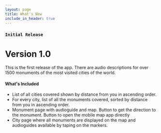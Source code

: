 ```yaml
---
layout: page
title: What's New
include_in_header: true
---
```


### `Initial Release`
# **Version 1.0**
This is the first release of the app. There are audio descriptions for over 1500 monuments of the most visited cities of the world. 

#### What's Included
- List of all cities covered shown by distance from you in ascending order.
- For every city, list of all the monuments covered, sorted by distance from you in ascending order.
- Monument page with audioguide and map. Button to get the direction to the monument. Button to open the mobile map app directly 
- City page where all monuments are displayed on the map and audioguides available by taping on the markers.
